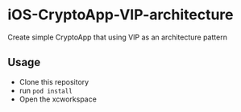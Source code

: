 # iOS-CryptoApp-VIP-architecture
Create simple CryptoApp that using VIP as an architecture pattern

## Usage
- Clone this repository
- run `pod install`
- Open the xcworkspace

